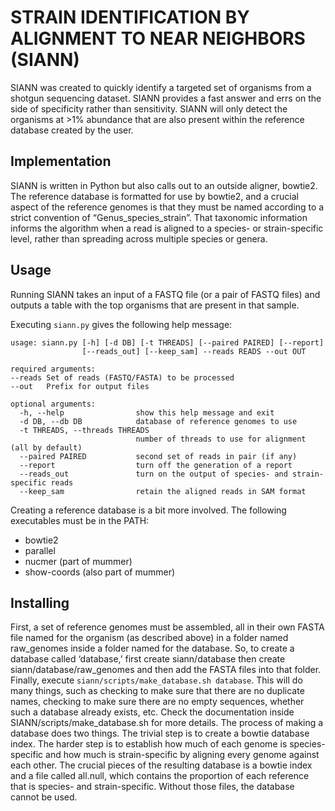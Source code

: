 ﻿# STRAIN IDENTIFICATION BY ALIGNMENT TO NEAR NEIGHBORS (SIANN)

SIANN was created to quickly identify a targeted set of organisms from a shotgun sequencing dataset. SIANN provides a fast answer and errs on the side of specificity rather than sensitivity. SIANN will only detect the organisms at >1% abundance that are also present within the reference database created by the user.

## Implementation
SIANN is written in Python but also calls out to an outside aligner, bowtie2. The reference database is formatted for use by bowtie2, and a crucial aspect of the reference genomes is that they must be named according to a strict convention of “Genus_species_strain”. That taxonomic information informs the algorithm when a read is aligned to a species- or strain-specific level, rather than spreading across multiple species or genera. 

## Usage
Running SIANN takes an input of a FASTQ file (or a pair of FASTQ files) and outputs a table with the top organisms that are present in that sample. 

Executing `siann.py` gives the following help message:

```
usage: siann.py [-h] [-d DB] [-t THREADS] [--paired PAIRED] [--report]
                [--reads_out] [--keep_sam] --reads READS --out OUT

required arguments:
--reads	Set of reads (FASTQ/FASTA) to be processed
--out	Prefix for output files

optional arguments:
  -h, --help				show this help message and exit
  -d DB, --db DB			database of reference genomes to use
  -t THREADS, --threads THREADS
                			number of threads to use for alignment (all by default)
  --paired PAIRED			second set of reads in pair (if any)
  --report              	turn off the generation of a report
  --reads_out           	turn on the output of species- and strain-specific reads
  --keep_sam            	retain the aligned reads in SAM format
```
 
Creating a reference database is a bit more involved. The following executables must be in the PATH:
  *	bowtie2
  *	parallel
  *	nucmer (part of mummer)
  *	show-coords (also part of mummer) 


## Installing

First, a set of reference genomes must be assembled, all in their own FASTA file named for the organism (as described above) in a folder named raw_genomes inside a folder named for the database. So, to create a database called ‘database,’ first create siann/database then create siann/database/raw_genomes and then add the FASTA files into that folder. Finally, execute `siann/scripts/make_database.sh database`. This will do many things, such as checking to make sure that there are no duplicate names, checking to make sure there are no empty sequences, whether such a database already exists, etc. Check the documentation inside SIANN/scripts/make_database.sh for more details. 
The process of making a database does two things. The trivial step is to create a bowtie database index. The harder step is to establish how much of each genome is species-specific and how much is strain-specific by aligning every genome against each other. The crucial pieces of the resulting database is a bowtie index and a file called all.null, which contains the proportion of each reference that is species- and strain-specific. Without those files, the database cannot be used. 
